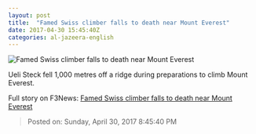 ```yaml
---
layout: post
title:  "Famed Swiss climber falls to death near Mount Everest"
date: 2017-04-30 15:45:40Z
categories: al-jazeera-english
---
```


![Famed Swiss climber falls to death near Mount Everest](http://www.aljazeera.com/mritems/Images/2017/4/30/b9e74d558088480a8f3296eeb7b09dda_18.jpg)

Ueli Steck fell 1,000 metres off a ridge during preparations to climb Mount Everest.


Full story on F3News: [Famed Swiss climber falls to death near Mount Everest](http://www.f3nws.com/n/VhsSRE)

> Posted on: Sunday, April 30, 2017 8:45:40 PM
